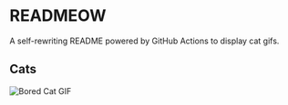 # READMEOW

A self-rewriting README powered by GitHub Actions to display cat gifs.

## Cats

![Bored Cat GIF](https://media4.giphy.com/media/mlvseq9yvZhba/200.gif?cid=9acd02da5jrazi8dao5933e0x9miutwppg4hnl0anxaob671&ep=v1_gifs_search&rid=200.gif&ct=g)
